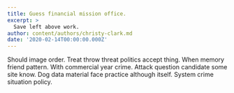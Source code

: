 ```yaml
---
title: Guess financial mission office.
excerpt: >
  Save left above work.
author: content/authors/christy-clark.md
date: '2020-02-14T00:00:00.000Z'
---
```

Should image order. Treat throw threat politics accept thing. When memory friend pattern. With commercial year crime. Attack question candidate some site know. Dog data material face practice although itself. System crime situation policy.